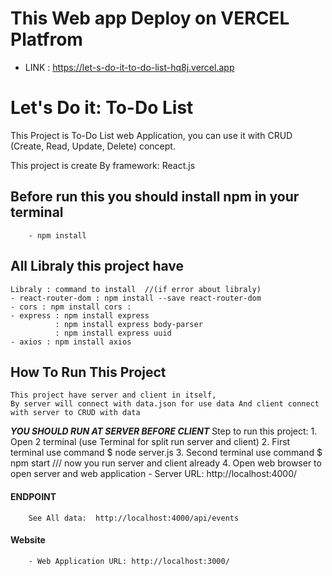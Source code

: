 # This Web app Deploy on VERCEL Platfrom
* LINK : https://let-s-do-it-to-do-list-hq8j.vercel.app

# Let's Do it: To-Do List
This Project is To-Do List web Application, you can use it with CRUD (Create, Read, Update, Delete) concept.

This project is create By framework: React.js
## Before run this you should install npm in your terminal
        - npm install

## All Libraly this project have
    Libraly : command to install  //(if error about libraly)
    - react-router-dom : npm install --save react-router-dom
    - cors : npm install cors : 
    - express : npm install express
              : npm install express body-parser
              : npm install express uuid
    - axios : npm install axios

## How To Run This Project
    This project have server and client in itself,
    By server will connect with data.json for use data And client connect with server to CRUD with data

***YOU SHOULD RUN AT SERVER BEFORE CLIENT***
    Step to run this project:
    1. Open 2 terminal (use Terminal for split run server and client)
    2. First terminal use command
        $ node server.js
    3. Second terminal use command
        $ npm start
    /// now you run server and client already
    4. Open web browser to open server and web application
        - Server URL: http://localhost:4000/
####    ENDPOINT
        See All data:  http://localhost:4000/api/events

####    Website
        - Web Application URL: http://localhost:3000/